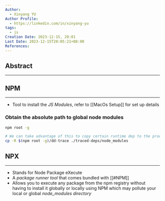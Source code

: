 ```yaml
---
Author:
  - Xinyang YU
Author Profile:
  - https://linkedin.com/in/xinyang-yu
tags:
  - js
Creation Date: 2023-12-15, 20:01
Last Date: 2023-12-15T20:05:21+08:00
References: 
---
```

## Abstract
---

## NPM
---
- Tool to install the *JS Modules*, refer to [[MacOs Setup]] for set up details
### Obtain the absolute path to global node modules 
```bash
npm root -g

# We can take advantage of this to copy certain runtime dep to the production build
cp -R $(npm root -g)/dd-trace ./traced-deps/node_modules
```


## NPX
---
- Stands for Node Package eXecute
- A *package runner tool* that comes bundled with [[#NPM]]
- Allows you to execute any package from the npm registry without having to install it globally or locally using NPM which may pollute your local or global *node_modules directory*